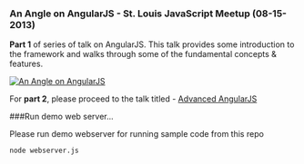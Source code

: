 ### An Angle on AngularJS - St. Louis JavaScript Meetup (08-15-2013)

**Part 1** of series of talk on AngularJS. This talk provides some introduction to the framework and walks through some of the fundamental concepts &amp; features. 

[![An Angle on AngularJS](http://img.youtube.com/vi/X2oLy-gjRJc/0.jpg)](https://www.youtube.com/watch?v=X2oLy-gjRJc)


For **part 2**, please proceed to the talk titled - [Advanced AngularJS](https://github.com/siddii/STLJS_04-17-2014) 

###Run demo web server...

Please run demo webserver for running sample code from this repo

    node webserver.js

